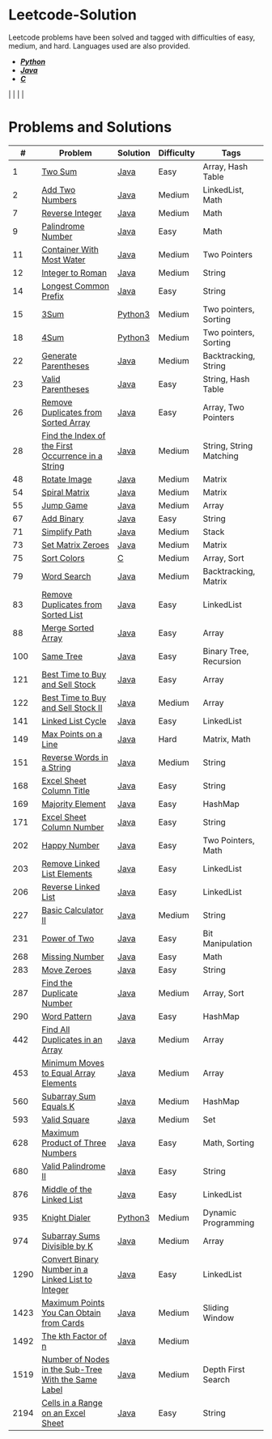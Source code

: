 # Leetcode-Solution
Leetcode problems have been solved and tagged with difficulties of easy, medium, and hard. Languages used are also provided.
- [***Python***](https://github.com/anand-saji/Leetcode-Solution/tree/main/Solutions/Python)
- [***Java***](https://github.com/anand-saji/Leetcode-Solution/tree/main/Solutions/Java)
- [***C***](https://github.com/anand-saji/Leetcode-Solution/tree/main/Solutions/C)

 | []() | []() | | 
 
# Problems and Solutions
#|Problem|Solution|Difficulty|Tags
 --- | --- | --- | --- | ---
1 | [Two Sum](https://leetcode.com/problems/two-sum/) | [Java](https://github.com/anand-saji/Leetcode-Solution/blob/main/Solutions/Java/Two%20Sum.java)|Easy | Array, Hash Table
2 | [Add Two Numbers](https://leetcode.com/problems/add-two-numbers/description/) | [Java](https://github.com/anand-saji/Leetcode-Solution/blob/main/Solutions/Java/Add%20Two%20Numbers.java) | Medium | LinkedList, Math
7 | [Reverse Integer](https://leetcode.com/problems/reverse-integer/description/) | [Java](https://github.com/anand-saji/Leetcode-Solution/blob/main/Solutions/Java/Reverse%20Integer.java) | Medium | Math
9 | [Palindrome Number](https://leetcode.com/problems/palindrome-number/description/) | [Java](https://github.com/anand-saji/Leetcode-Solution/blob/main/Solutions/Java/Palindrome%20Number.java) | Easy | Math 
11 | [Container With Most Water](https://leetcode.com/problems/container-with-most-water/description/) | [Java](https://github.com/anand-saji/Leetcode-Solution/blob/main/Solutions/Java/Container%20With%20Most%20Water.java) | Medium | Two Pointers 
12 | [Integer to Roman](https://leetcode.com/problems/integer-to-roman/description/) | [Java](https://github.com/anand-saji/Leetcode-Solution/blob/main/Solutions/Java/Integer%20to%20Roman.java) | Medium | String
14 | [Longest Common Prefix](https://leetcode.com/problems/longest-common-prefix/description/) | [Java](https://github.com/anand-saji/Leetcode-Solution/blob/main/Solutions/Java/Longest%20Common%20Prefix.java) | Easy | String 
15 | [3Sum](https://leetcode.com/problems/3sum/description/) | [Python3](https://github.com/anand-saji/Leetcode-Solution/blob/main/Solutions/Python/3Sum.py) | Medium | Two pointers, Sorting
18 | [4Sum](https://leetcode.com/problems/4sum/description/) | [Python3](https://github.com/anand-saji/Leetcode-Solution/blob/main/Solutions/Python/4Sum.py) | Medium | Two pointers, Sorting 
22 | [Generate Parentheses](https://leetcode.com/problems/generate-parentheses/description/) | [Java](https://github.com/anand-saji/Leetcode-Solution/blob/main/Solutions/Java/Generate%20Parentheses.java) | Medium | Backtracking, String
23 | [Valid Parentheses](https://leetcode.com/problems/valid-parentheses/description/) | [Java](https://github.com/anand-saji/Leetcode-Solution/blob/main/Solutions/Java/Valid%20Parentheses.java) | Easy | String, Hash Table
26 | [Remove Duplicates from Sorted Array](https://leetcode.com/problems/remove-duplicates-from-sorted-array/description/)|[Java](https://github.com/anand-saji/Leetcode-Solution/blob/main/Solutions/Java/Find%20the%20Duplicate%20Number.java)| Easy | Array, Two Pointers
28 | [Find the Index of the First Occurrence in a String](https://leetcode.com/problems/find-the-index-of-the-first-occurrence-in-a-string/description/) | [Java](https://github.com/anand-saji/Leetcode-Solution/blob/main/Solutions/Java/Find%20the%20Index%20of%20the%20First%20Occurrence%20in%20a%20String.java) | Medium | String, String Matching
48 | [Rotate Image](https://leetcode.com/problems/rotate-image/description/) | [Java](https://github.com/anand-saji/Leetcode-Solution/blob/main/Solutions/Java/Rotate%20Image.java) | Medium | Matrix
54 | [Spiral Matrix](https://leetcode.com/problems/spiral-matrix/description/) | [Java](https://github.com/anand-saji/Leetcode-Solution/blob/main/Solutions/Java/Spiral%20Matrix.java) | Medium | Matrix 
55 | [Jump Game](https://leetcode.com/problems/jump-game/description/) | [Java](https://github.com/anand-saji/Leetcode-Solution/blob/main/Solutions/Java/Jump%20Game.java) | Medium | Array
67 | [Add Binary](https://leetcode.com/problems/add-binary/description/) | [Java](https://github.com/anand-saji/Leetcode-Solution/blob/main/Solutions/Java/Add%20Binary.java) | Easy | String
71 | [Simplify Path](https://leetcode.com/problems/simplify-path/description/) | [Java](https://github.com/anand-saji/Leetcode-Solution/blob/main/Solutions/Java/Simplify%20Path.java) | Medium | Stack
73 | [Set Matrix Zeroes](https://leetcode.com/problems/set-matrix-zeroes/description/) | [Java](https://github.com/anand-saji/Leetcode-Solution/blob/main/Solutions/Java/Set%20Matrix%20Zeroes.java) | Medium | Matrix
75 | [Sort Colors](https://leetcode.com/problems/sort-colors/description/) | [C](https://github.com/anand-saji/Leetcode-Solution/blob/main/Solutions/C/Sort%20Colors.c) | Medium | Array, Sort
79 | [Word Search](https://leetcode.com/problems/word-search/description/) | [Java](https://github.com/anand-saji/Leetcode-Solution/blob/main/Solutions/Java/Word%20Search.java) | Medium | Backtracking, Matrix
83 | [Remove Duplicates from Sorted List](https://leetcode.com/problems/remove-duplicates-from-sorted-list/description/) | [Java](https://github.com/anand-saji/Leetcode-Solution/blob/main/Solutions/Java/Remove%20Duplicates%20from%20Sorted%20List.java) | Easy | LinkedList
88 | [Merge Sorted Array](https://leetcode.com/problems/merge-sorted-array/description/) | [Java](https://github.com/anand-saji/Leetcode-Solution/blob/main/Solutions/Java/Merge%20Sorted%20Array.java) | Easy | Array
100 | [Same Tree](https://leetcode.com/problems/same-tree/description/) | [Java](https://github.com/anand-saji/Leetcode-Solution/blob/main/Solutions/Java/Same%20Tree.java) | Easy | Binary Tree, Recursion
121 | [Best Time to Buy and Sell Stock](https://leetcode.com/problems/best-time-to-buy-and-sell-stock/description/) | [Java](https://github.com/anand-saji/Leetcode-Solution/blob/main/Solutions/Java/Best%20Time%20to%20Buy%20and%20Sell%20Stock.java) | Easy | Array 
122 | [Best Time to Buy and Sell Stock II](https://leetcode.com/problems/best-time-to-buy-and-sell-stock-ii/description/) | [Java](https://github.com/anand-saji/Leetcode-Solution/blob/main/Solutions/Java/Best%20Time%20to%20Buy%20and%20Sell%20Stock%20II.java) | Medium | Array 
141 | [Linked List Cycle](https://leetcode.com/problems/linked-list-cycle/description/) | [Java](https://github.com/anand-saji/Leetcode-Solution/blob/main/Solutions/Java/Linked%20List%20Cycle.java) | Easy | LinkedList
149 | [Max Points on a Line](https://leetcode.com/problems/max-points-on-a-line/description/) | [Java](https://github.com/anand-saji/Leetcode-Solution/blob/main/Solutions/Java/Max%20Points%20on%20a%20Line.java) | Hard | Matrix, Math
151 | [Reverse Words in a String](https://leetcode.com/problems/reverse-words-in-a-string/description/) | [Java](https://github.com/anand-saji/Leetcode-Solution/blob/main/Solutions/Java/Reverse%20Words%20in%20a%20String.java) | Medium | String
168 | [Excel Sheet Column Title](https://leetcode.com/problems/excel-sheet-column-title/description/) | [Java](https://github.com/anand-saji/Leetcode-Solution/blob/main/Solutions/Java/Excel%20Sheet%20Column%20Title.java) | Easy | String
169 | [Majority Element](https://leetcode.com/problems/majority-element/description/) | [Java](https://github.com/anand-saji/Leetcode-Solution/blob/main/Solutions/Java/Majority%20Element.java) | Easy | HashMap
171 | [Excel Sheet Column Number](https://leetcode.com/problems/excel-sheet-column-number/description/) | [Java](https://github.com/anand-saji/Leetcode-Solution/blob/main/Solutions/Java/Excel%20Sheet%20Column%20Number.java) | Easy | String
202 | [Happy Number](https://leetcode.com/problems/happy-number/description/) | [Java](https://github.com/anand-saji/Leetcode-Solution/blob/main/Solutions/Java/Happy%20Number.java) | Easy | Two Pointers, Math
203 | [Remove Linked List Elements](https://leetcode.com/problems/remove-linked-list-elements/description/) | [Java](https://github.com/anand-saji/Leetcode-Solution/blob/main/Solutions/Java/Remove%20Linked%20List%20Elements.java) | Easy | LinkedList
206 | [Reverse Linked List](https://leetcode.com/problems/reverse-linked-list/description/) | [Java](https://github.com/anand-saji/Leetcode-Solution/blob/main/Solutions/Java/Reverse%20Linked%20List.java) | Easy | LinkedList
227 | [Basic Calculator II](https://leetcode.com/problems/basic-calculator-ii/description/) | [Java](https://github.com/anand-saji/Leetcode-Solution/blob/main/Solutions/Java/Basic%20Calculator%20II.java) | Medium | String
231 | [Power of Two](https://leetcode.com/problems/power-of-two/description/) | [Java](https://github.com/anand-saji/Leetcode-Solution/blob/main/Solutions/Java/Power%20of%20Two.java) | Easy | Bit Manipulation
268 | [Missing Number](https://leetcode.com/problems/missing-number/description/) | [Java](https://github.com/anand-saji/Leetcode-Solution/blob/main/Solutions/Java/Missing%20Number.java) | Easy | Math
283 | [Move Zeroes](https://leetcode.com/problems/move-zeroes/description/) | [Java](https://github.com/anand-saji/Leetcode-Solution/blob/main/Solutions/Java/Move%20Zeroes.java) | Easy | String
287 | [Find the Duplicate Number](https://leetcode.com/problems/find-the-duplicate-number/description/) | [Java](https://github.com/anand-saji/Leetcode-Solution/blob/main/Solutions/Java/Find%20the%20Duplicate%20Number.java) | Medium | Array, Sort
290 | [Word Pattern](https://leetcode.com/problems/word-pattern/description/) | [Java](https://github.com/anand-saji/Leetcode-Solution/blob/main/Solutions/Java/Word%20Pattern.java) | Easy | HashMap
442 | [Find All Duplicates in an Array](https://leetcode.com/problems/find-all-duplicates-in-an-array/description/) | [Java](https://github.com/anand-saji/Leetcode-Solution/blob/main/Solutions/Java/Find%20All%20Duplicates%20in%20an%20Array.java) | Medium | Array 
453 | [Minimum Moves to Equal Array Elements](https://leetcode.com/problems/minimum-moves-to-equal-array-elements/description/) | [Java](https://github.com/anand-saji/Leetcode-Solution/blob/main/Solutions/Java/Minimum%20Moves%20to%20Equal%20Array%20Elements.java) | Medium | Array
560 | [Subarray Sum Equals K](https://leetcode.com/problems/subarray-sum-equals-k/description/) | [Java](https://github.com/anand-saji/Leetcode-Solution/blob/main/Solutions/Java/Subarray%20Sum%20Equals%20K.java) | Medium | HashMap 
593 | [Valid Square](https://leetcode.com/problems/valid-square/description/) | [Java](https://github.com/anand-saji/Leetcode-Solution/blob/main/Solutions/Java/Valid%20Square.java) | Medium | Set
628 | [Maximum Product of Three Numbers](https://leetcode.com/problems/maximum-product-of-three-numbers/description/) | [Java](https://github.com/anand-saji/Leetcode-Solution/blob/main/Solutions/Java/Maximum%20Product%20of%20Three%20Numbers.java) | Easy | Math, Sorting
680 | [Valid Palindrome II](https://leetcode.com/problems/valid-palindrome-ii/description/) | [Java](https://github.com/anand-saji/Leetcode-Solution/blob/main/Solutions/Java/Valid%20Palindrome%20II.java) | Easy | String
876 | [Middle of the Linked List](https://leetcode.com/problems/middle-of-the-linked-list/description/) | [Java](https://github.com/anand-saji/Leetcode-Solution/blob/main/Solutions/Java/Middle%20of%20the%20Linked%20List.java) | Easy | LinkedList
935 | [Knight Dialer](https://leetcode.com/problems/knight-dialer/description/) | [Python3](https://github.com/anand-saji/Leetcode-Solution/blob/main/Solutions/Python/Knight%20Dialer.py) | Medium | Dynamic Programming
974 | [Subarray Sums Divisible by K](https://leetcode.com/problems/subarray-sums-divisible-by-k/description/) | [Java](https://github.com/anand-saji/Leetcode-Solution/blob/main/Solutions/Java/Subarray%20Sums%20Divisible%20by%20K.java) | Medium | Array 
1290 | [Convert Binary Number in a Linked List to Integer](https://leetcode.com/problems/convert-binary-number-in-a-linked-list-to-integer/description/) | [Java](https://github.com/anand-saji/Leetcode-Solution/blob/main/Solutions/Java/Convert%20Binary%20Number%20in%20a%20Linked%20List%20to%20Integer.java) | Easy | LinkedList
1423 | [Maximum Points You Can Obtain from Cards](https://leetcode.com/problems/maximum-points-you-can-obtain-from-cards/description/) | [Java](https://github.com/anand-saji/Leetcode-Solution/blob/main/Solutions/Java/Maximum%20Points%20You%20Can%20Obtain%20from%20Cards.java) | Medium | Sliding Window
1492 | [The kth Factor of n](https://leetcode.com/problems/the-kth-factor-of-n/description/) | [Java](https://github.com/anand-saji/Leetcode-Solution/blob/main/Solutions/Java/The%20kth%20Factor%20of%20n.java) | Medium | 
1519 | [Number of Nodes in the Sub-Tree With the Same Label](https://leetcode.com/problems/number-of-nodes-in-the-sub-tree-with-the-same-label/description/) | [Java](https://github.com/anand-saji/Leetcode-Solution/blob/main/Solutions/Java/Number%20of%20Nodes%20in%20the%20Sub-Tree%20With%20the%20Same%20Label.java) | Medium | Depth First Search
2194 | [Cells in a Range on an Excel Sheet](https://leetcode.com/problems/cells-in-a-range-on-an-excel-sheet/description/) | [Java](https://github.com/anand-saji/Leetcode-Solution/blob/main/Solutions/Java/Cells%20in%20a%20Range%20on%20an%20Excel%20Sheet.java) | Easy | String
